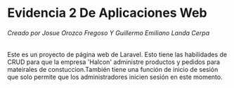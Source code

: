 # Evidencia 2 De Aplicaciones Web

###### Creado por Josue Orozco Fregoso Y Guillermo Emiliano Landa Cerpa

Este es un proyecto de página web de Laravel. Esto tiene las habilidades de CRUD para que la empresa 'Halcon' administre productos y pedidos para mateirales de constuccion.También tiene una función de inicio de sesión que solo permite que los administradores inicien sesión en este momento.
